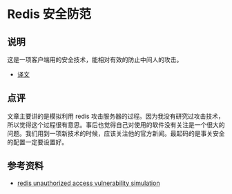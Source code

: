 # Redis 安全防范

## 说明

这是一项客户端用的安全技术，能相对有效的防止中间人的攻击。

* [译文](./article/redis-unauthorized-access-vulnerability-simulation.md)

## 点评

文章主要讲的是模拟利用 redis 攻击服务器的过程。因为我没有研究过攻击技术，所以觉得这个过程很有意思。事后也觉得自己对使用的软件没有关注是一个很大的问题。我们用到一项新技术的时候，应该关注他的官方新闻。最起码的是事关安全的配置一定要设置好。

## 参考资料

* [redis unauthorized access vulnerability simulation](https://medium.com/@Victor.Z.Zhu/redis-unauthorized-access-vulnerability-simulation-victor-zhu-ac7a71b2e419)